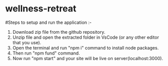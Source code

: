# wellness-retreat

#Steps to setup and run the application :-
1. Download zip file from the github repository.
2. Unzip file and open the extracted folder in VsCode (or any other editor that you use).
3. Open the terminal and run "npm i" command to install node packages.
4. Then run "npm fund" command.
5. Now run "npm start" and your site will be live on server(localhost:3000).
